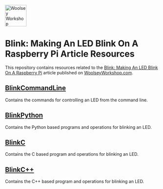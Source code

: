 <a href="https://www.woolseyworkshop.com"><img src="https://www.woolseyworkshop.com/wp-content/uploads/WWSLogoTitleLines.png" alt="Woolsey Workshop" height="70"></a>

# Blink: Making An LED Blink On A Raspberry Pi Article Resources
This repository contains resources related to the [Blink: Making An LED Blink On A Raspberry Pi](https://www.woolseyworkshop.com/2018/06/20/blink-making-an-led-blink-on-a-raspberry-pi/) article published on [WoolseyWorkshop.com](https://www.woolseyworkshop.com).

## [BlinkCommandLine](BlinkCommandLine)
Contains the commands for controlling an LED from the command line.

## [BlinkPython](BlinkPython)
Contains the Python based programs and operations for blinking an LED.

## [BlinkC](BlinkC)
Contains the C based program and operations for blinking an LED.

## [BlinkC++](BlinkC++)
Contains the C++ based program and operations for blinking an LED.

